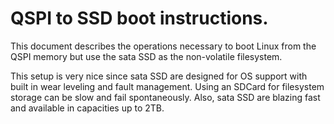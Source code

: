 # QSPI to SSD boot instructions.
This document describes the operations necessary to boot Linux from the QSPI memory but use the sata SSD as the non-volatile filesystem.

This setup is very nice since sata SSD are designed for OS support with built in wear leveling and fault management.  Using an SDCard for filesystem storage can be slow and fail spontaneously. Also, sata SSD are blazing fast and available in capacities up to 2TB. 




